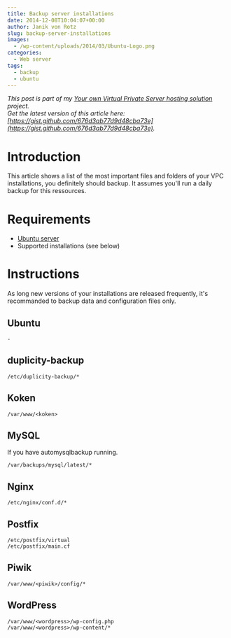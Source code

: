 ```yaml
---
title: Backup server installations
date: 2014-12-08T10:04:07+00:00
author: Janik von Rotz
slug: backup-server-installations
images:
  - /wp-content/uploads/2014/03/Ubuntu-Logo.png
categories:
  - Web server
tags:
  - backup
  - ubuntu
---
```

*This post is part of my [Your own Virtual Private Server hosting solution](https://janikvonrotz.ch/your-own-virtual-private-server-hosting-solution/) project.*  
*Get the latest version of this article here: [https://gist.github.com/676d3ab77d9d48cba73e](https://gist.github.com/676d3ab77d9d48cba73e).* 

# Introduction

This article shows a list of the most important files and folders of your VPC installations, you definitely should backup.
It assumes you'll run a daily backup for this ressources.
<!--more-->
# Requirements

* [Ubuntu server](https://janikvonrotz.ch/2014/03/13/deploy-ubuntu-server/)
* Supported installations (see below)

# Instructions

As long new versions of your installations are released frequently, it's recommanded to backup data and configuration files only.

## Ubuntu

    -
    
## duplicity-backup

    /etc/duplicity-backup/*

## Koken

    /var/www/<koken>

## MySQL

If you have automysqlbackup running.

    /var/backups/mysql/latest/*
    
## Nginx

    /etc/nginx/conf.d/*  

## Postfix

    /etc/postfix/virtual
    /etc/postfix/main.cf

## Piwik

    /var/www/<piwik>/config/*
    
## WordPress

    /var/www/<wordpress>/wp-config.php
    /var/www/<wordpress>/wp-content/*